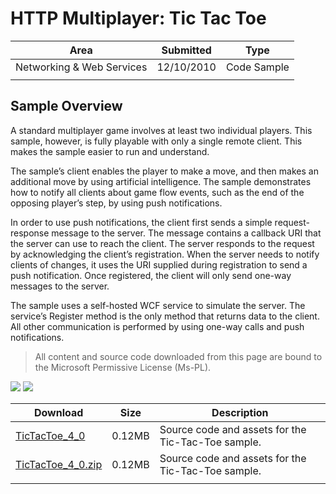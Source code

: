 # HTTP Multiplayer: Tic Tac Toe

|Area|Submitted|Type|
|-|-|-|
Networking & Web Services|12/10/2010|Code Sample
||||

## Sample Overview

A standard multiplayer game involves at least two individual players. This sample, however, is fully playable with only a single remote client. This makes the sample easier to run and understand.

The sample’s client enables the player to make a move, and then makes an additional move by using artificial intelligence. The sample demonstrates how to notify all clients about game flow events, such as the end of the opposing player’s step, by using push notifications.

In order to use push notifications, the client first sends a simple request-response message to the server. The message contains a callback URI that the server can use to reach the client. The server responds to the request by acknowledging the client’s registration. When the server needs to notify clients of changes, it uses the URI supplied during registration to send a push notification. Once registered, the client will only send one-way messages to the server.

The sample uses a self-hosted WCF service to simulate the server. The service’s Register method is the only method that returns data to the client. All other communication is performed by using one-way calls and push notifications.

> All content and source code downloaded from this page are bound to the Microsoft Permissive License (Ms-PL).

 ![](https://github.com/simondarksidej/XNAGameStudio/blob/master/Images/tictactoe1.png?raw=true)
 ![](https://github.com/simondarksidej/XNAGameStudio/blob/master/Images/tictactoe2.png?raw=true)

Download | Size | Description
---|---|---|
[TicTacToe_4_0](https://github.com/simondarksidej/XNAGameStudio/tree/master/Samples/TicTacToe_4_0) | 0.12MB | Source code and assets for the Tic-Tac-Toe sample.
[TicTacToe_4_0.zip](https://github.com/simondarksidej/XNAGameStudioZips/raw/zips/TicTacToe_4_0.zip) | 0.12MB | Source code and assets for the Tic-Tac-Toe sample.
||||
